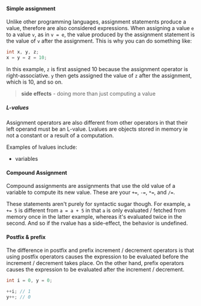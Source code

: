 #### Simple assignment
Unlike other programming languages, assignment statements produce a value, therefore are also considered expressions. When assigning a value `e` to a value `v`, as in `v = e`, the value produced by the assignment statement is the value of `v` after the assignment. This is why you can do something like:

```c
int x, y, z;
x = y = z = 10;
```

In this example, `z` is first assigned 10 because the assignment operator is right-associative. `y` then gets assigned the value of `z` after the assignment, which is 10, and so on.

> **side effects** - doing more than just computing a value

##### L-values
Assignment operators are also different from other operators in that their left operand must be an L-value. Lvalues are objects stored in memory ie not a constant or a result of a computation.

Examples of lvalues include:
- variables

#### Compound Assignment
Compound assignments are assignments that use the old value of a variable to compute its new value. These are your `+=`, `-=`, `*=`, and `/=`.

These statements aren't purely for syntactic sugar though. For example, `a += 5` is different from `a = a + 5` in that `a` is only evaluated / fetched from memory once in the latter example, whereas it's evaluated twice in the second. And so if the rvalue has a side-effect, the behavior is undefined.

#### Postfix & prefix
The difference in postfix and prefix increment / decrement operators is that using postfix operators causes the expression to be evaluated before the increment / decrement takes place. On the other hand, prefix operators causes the expression to be evaluated after the increment / decrement.

```c
int i = 0, y = 0;

++i; // 1
y++; // 0
```